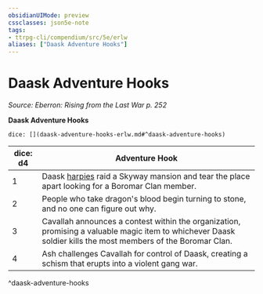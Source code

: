 ```yaml
---
obsidianUIMode: preview
cssclasses: json5e-note
tags:
- ttrpg-cli/compendium/src/5e/erlw
aliases: ["Daask Adventure Hooks"]
---
```

# Daask Adventure Hooks
*Source: Eberron: Rising from the Last War p. 252* 

**Daask Adventure Hooks**

`dice: [](daask-adventure-hooks-erlw.md#^daask-adventure-hooks)`

| dice: d4 | Adventure Hook |
|----------|----------------|
| 1 | Daask [harpies](harpy.md) raid a Skyway mansion and tear the place apart looking for a Boromar Clan member. |
| 2 | People who take dragon's blood begin turning to stone, and no one can figure out why. |
| 3 | Cavallah announces a contest within the organization, promising a valuable magic item to whichever Daask soldier kills the most members of the Boromar Clan. |
| 4 | Ash challenges Cavallah for control of Daask, creating a schism that erupts into a violent gang war. |
^daask-adventure-hooks